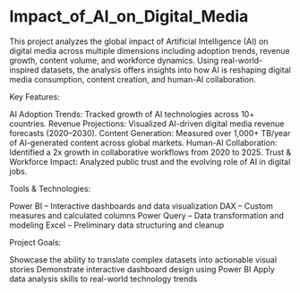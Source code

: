 # Impact_of_AI_on_Digital_Media
This project analyzes the global impact of Artificial Intelligence (AI) on digital media across multiple dimensions including adoption trends, revenue growth, content volume, and workforce dynamics. Using real-world-inspired datasets, the analysis offers insights into how AI is reshaping digital media consumption, content creation, and human-AI collaboration.

Key Features:

AI Adoption Trends: Tracked growth of AI technologies across 10+ countries.
Revenue Projections: Visualized AI-driven digital media revenue forecasts (2020–2030).
Content Generation: Measured over 1,000+ TB/year of AI-generated content across global markets.
Human-AI Collaboration: Identified a 2x growth in collaborative workflows from 2020 to 2025.
Trust & Workforce Impact: Analyzed public trust and the evolving role of AI in digital jobs.

Tools & Technologies:

Power BI – Interactive dashboards and data visualization
DAX – Custom measures and calculated columns
Power Query – Data transformation and modeling
Excel – Preliminary data structuring and cleanup

Project Goals:

Showcase the ability to translate complex datasets into actionable visual stories
Demonstrate interactive dashboard design using Power BI
Apply data analysis skills to real-world technology trends

